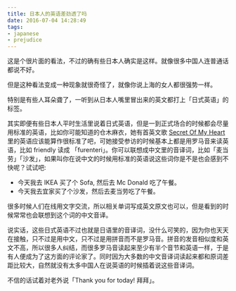 ```yaml
---
title: 日本人的英语差劲透了吗
date: 2016-07-04 14:28:49
tags:
- japanese
- prejudice
---
```

这是个很片面的看法，不过的确有些日本人确实是这样。就像很多中国人连普通话都说不好。

但是这种看法变成一种现象就很奇怪了，就像你说上海的女人都很强势一样。

特别是有些人耳朵聋了，一听到从日本人嘴里冒出来的英文都打上「日式英语」的标签。

其实即便有些日本人平时生活里说着日式英语，但是一到正式场合的时候都会尽量用标准的英语，比如你可能知道的仓木麻衣，她有首英文歌 [Secret Of My Heart](http://music.163.com/#/m/song?id=589136) 里的英语应该能算作很标准了吧，可她接受参访的时候基本上都是用罗马音来读英语，比如 friendly 读成 「furenteri」。你可以联想成中文里的音译词，比如「麦当劳」「沙发」，如果叫你在说中文的时候用标准的英语说这些词你是不是也会感到不快呢？试试吧:

- 今天我去 IKEA 买了个 Sofa, 然后去 Mc Donald 吃了午餐。
- 今天我去宜家买了个沙发，然后去麦当劳吃了午餐。

很多时候人们在线用文字交流，所以相关单词写成英文原文也可以，但是看到的时候常常也会联想到这个词的中文音译。

说实话，这些日式英语不过也就是日语里的音译词，没什么可笑的，因为你也天天在接触，只不过是用中文，只不过是用拼音而不是罗马音。拼音的发音相似度和英文不高，所以很多人纠结，而很多罗马音读起来至少有半个音节和英语一样，于是有人便成为了这方面的评论家了。同时因为大多数的中文音译词读起来都和原词差距比较大，自然就没有太多中国人在说英语的时候插着说这些音译词。

不信的话试着对老外说「Thank you for today! 拜拜」。

